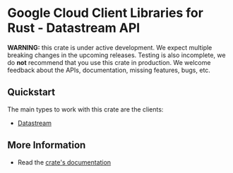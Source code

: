 # Google Cloud Client Libraries for Rust - Datastream API

<!-- Code generated by sidekick. DO NOT EDIT. -->

**WARNING:** this crate is under active development. We expect multiple breaking
changes in the upcoming releases. Testing is also incomplete, we do **not**
recommend that you use this crate in production. We welcome feedback about the
APIs, documentation, missing features, bugs, etc.

## Quickstart

The main types to work with this crate are the clients:

- [Datastream]

## More Information

- Read the [crate's documentation](https://docs.rs/google-cloud-datastream-v1/latest/google-cloud-datastream-v1)

[Datastream]: https://docs.rs/google-cloud-datastream-v1/latest/google_cloud_datastream_v1/client/struct.Datastream.html
